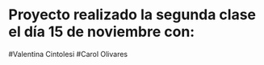 # Proyecto realizado la segunda clase el día 15 de noviembre con:
#Valentina Cintolesi
#Carol Olivares
